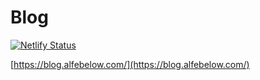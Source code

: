 # Blog
[![Netlify Status](https://api.netlify.com/api/v1/badges/37859eb8-1895-492f-b4c4-029fc5687079/deploy-status)](https://app.netlify.com/sites/the-great-alfe-site/deploys)

[https://blog.alfebelow.com/](https://blog.alfebelow.com/)
